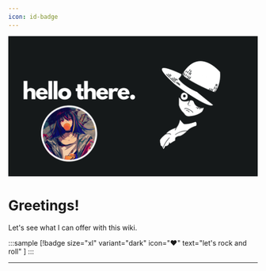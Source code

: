 ```yaml
---
icon: id-badge
---
```


![](./static/mainlogo.png)
# Greetings!

Let's see what I can offer with this wiki.

<style>
    .sample {
        text-align: center;
        padding-top: 20px;
        margin-bottom: 20px;
    }
</style>

:::sample
[!badge size="xl" variant="dark" icon=":heart:" text="let's rock and roll" ]
:::

---